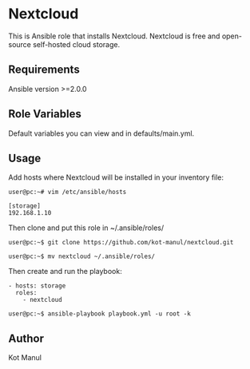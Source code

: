 Nextcloud
=========

This is Ansible role that installs Nextcloud. Nextcloud is free and open-source self-hosted cloud storage. 

Requirements
------------

Ansible version >=2.0.0

Role Variables
--------------

Default variables you can view and in defaults/main.yml.

Usage
----------------

Add hosts where Nextcloud will be installed in your inventory file:
```
user@pc:~# vim /etc/ansible/hosts 
```

```
[storage]
192.168.1.10
```

Then clone and put this role in ~/.ansible/roles/

```
user@pc:~$ git clone https://github.com/kot-manul/nextcloud.git 

user@pc:~$ mv nextcloud ~/.ansible/roles/
```

Then create and run the playbook: 

```
- hosts: storage
  roles:
    - nextcloud
```

```
user@pc:~$ ansible-playbook playbook.yml -u root -k
```

Author
------------------

Kot Manul
